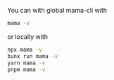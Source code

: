 You can
with global mama-cli with 

```bash
mama -v
```

or locally with
```bash
npx mama -v
bunx run mama -v
yarn mama -v
pnpm mama -v
```
